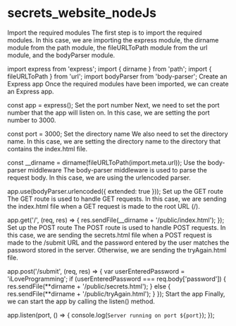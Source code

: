 # secrets_website_nodeJs

Import the required modules
The first step is to import the required modules. In this case, we are importing the express module, the dirname module from the path module, the fileURLToPath module from the url module, and the bodyParser module.

import express from 'express';
import { dirname } from 'path';
import { fileURLToPath } from 'url';
import bodyParser from 'body-parser';
Create an Express app
Once the required modules have been imported, we can create an Express app.

const app = express();
Set the port number
Next, we need to set the port number that the app will listen on. In this case, we are setting the port number to 3000.

const port = 3000;
Set the directory name
We also need to set the directory name. In this case, we are setting the directory name to the directory that contains the index.html file.

const \_\_dirname = dirname(fileURLToPath(import.meta.url));
Use the body-parser middleware
The body-parser middleware is used to parse the request body. In this case, we are using the urlencoded parser.

app.use(bodyParser.urlencoded({ extended: true }));
Set up the GET route
The GET route is used to handle GET requests. In this case, we are sending the index.html file when a GET request is made to the root URL (/).

app.get('/', (req, res) => {
res.sendFile(\_\_dirname + '/public/index.html');
});
Set up the POST route
The POST route is used to handle POST requests. In this case, we are sending the secrets.html file when a POST request is made to the /submit URL and the password entered by the user matches the password stored in the server. Otherwise, we are sending the tryAgain.html file.

app.post('/submit', (req, res) => {
var userEnteredPassword = 'iLoveProgramming';
if (userEnteredPassword === req.body['password']) {
res.sendFile(**dirname + '/public/secrets.html');
} else {
res.sendFile(**dirname + '/public/tryAgain.html');
}
});
Start the app
Finally, we can start the app by calling the listen() method.

app.listen(port, () => {
console.log(`Server running on port ${port}`);
});
